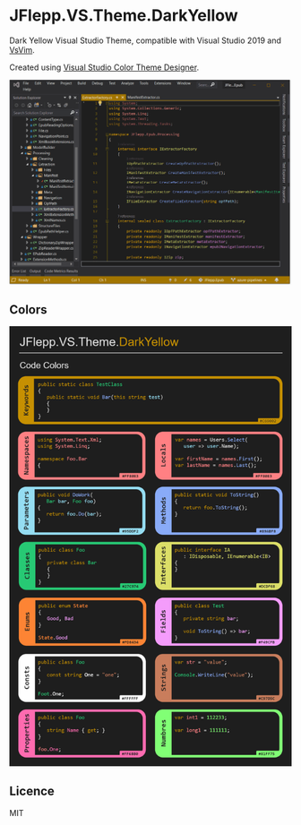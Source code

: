 #  JFlepp.VS.Theme.DarkYellow

Dark Yellow Visual Studio Theme, compatible with Visual Studio 2019 and [VsVim](https://marketplace.visualstudio.com/items?itemName=JaredParMSFT.VsVim).

Created using [Visual Studio Color Theme Designer](https://marketplace.visualstudio.com/items?itemName=ms-madsk.ColorThemeDesigner).

![ExampleGif](Docs/JFlepp.EpubToHtml.Recording.gif)

## Colors

![ColorsDesktop](Docs/ColorsDesktop.png)

## Licence 

MIT

